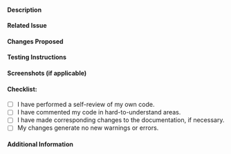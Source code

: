 #### Description
<!-- Please provide a brief summary of the changes and the problem it solves. -->

#### Related Issue
<!-- If your PR is related to any existing issue, please link it here. -->

#### Changes Proposed
<!-- List the changes proposed in this PR. -->

#### Testing Instructions
<!-- Please provide steps to test the changes made in this PR. -->

#### Screenshots (if applicable)
<!-- If your changes include UI/UX modifications or additions, please include screenshots here. -->

#### Checklist:
<!-- Please check the items below that apply to your PR. -->

- [ ] I have performed a self-review of my own code.
- [ ] I have commented my code in hard-to-understand areas.
- [ ] I have made corresponding changes to the documentation, if necessary.
- [ ] My changes generate no new warnings or errors.

#### Additional Information
<!-- Add any other context or screenshots about the pull request here. -->